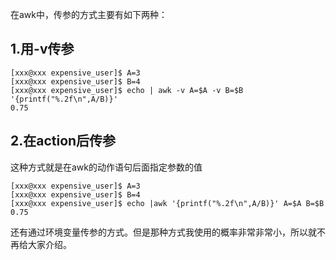 在awk中，传参的方式主要有如下两种：  

## 1.用-v传参

```
[xxx@xxx expensive_user]$ A=3
[xxx@xxx expensive_user]$ B=4
[xxx@xxx expensive_user]$ echo | awk -v A=$A -v B=$B '{printf("%.2f\n",A/B)}'
0.75
```  

## 2.在action后传参
这种方式就是在awk的动作语句后面指定参数的值  

```
[xxx@xxx expensive_user]$ A=3
[xxx@xxx expensive_user]$ B=4
[xxx@xxx expensive_user]$ echo |awk '{printf("%.2f\n",A/B)}' A=$A B=$B
0.75
```  

还有通过环境变量传参的方式。但是那种方式我使用的概率非常非常小，所以就不再给大家介绍。  